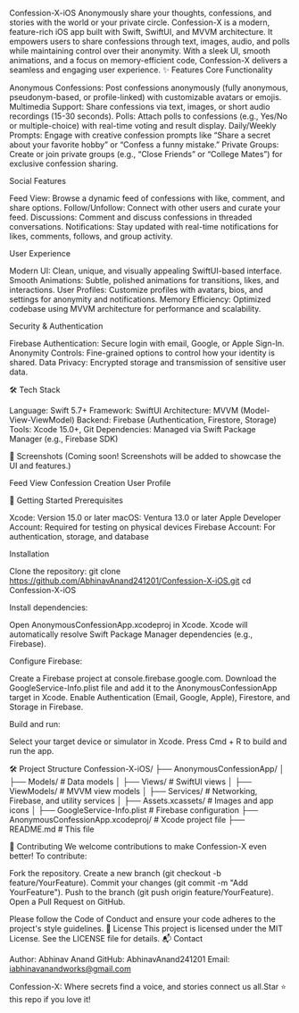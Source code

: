 Confession-X-iOS
Anonymously share your thoughts, confessions, and stories with the world or your private circle.
Confession-X is a modern, feature-rich iOS app built with Swift, SwiftUI, and MVVM architecture. It empowers users to share confessions through text, images, audio, and polls while maintaining control over their anonymity. With a sleek UI, smooth animations, and a focus on memory-efficient code, Confession-X delivers a seamless and engaging user experience.
✨ Features
Core Functionality

Anonymous Confessions: Post confessions anonymously (fully anonymous, pseudonym-based, or profile-linked) with customizable avatars or emojis.
Multimedia Support: Share confessions via text, images, or short audio recordings (15-30 seconds).
Polls: Attach polls to confessions (e.g., Yes/No or multiple-choice) with real-time voting and result display.
Daily/Weekly Prompts: Engage with creative confession prompts like “Share a secret about your favorite hobby” or “Confess a funny mistake.”
Private Groups: Create or join private groups (e.g., “Close Friends” or “College Mates”) for exclusive confession sharing.

Social Features

Feed View: Browse a dynamic feed of confessions with like, comment, and share options.
Follow/Unfollow: Connect with other users and curate your feed.
Discussions: Comment and discuss confessions in threaded conversations.
Notifications: Stay updated with real-time notifications for likes, comments, follows, and group activity.

User Experience

Modern UI: Clean, unique, and visually appealing SwiftUI-based interface.
Smooth Animations: Subtle, polished animations for transitions, likes, and interactions.
User Profiles: Customize profiles with avatars, bios, and settings for anonymity and notifications.
Memory Efficiency: Optimized codebase using MVVM architecture for performance and scalability.

Security & Authentication

Firebase Authentication: Secure login with email, Google, or Apple Sign-In.
Anonymity Controls: Fine-grained options to control how your identity is shared.
Data Privacy: Encrypted storage and transmission of sensitive user data.

🛠️ Tech Stack

Language: Swift 5.7+
Framework: SwiftUI
Architecture: MVVM (Model-View-ViewModel)
Backend: Firebase (Authentication, Firestore, Storage)
Tools: Xcode 15.0+, Git
Dependencies: Managed via Swift Package Manager (e.g., Firebase SDK)

📱 Screenshots
(Coming soon! Screenshots will be added to showcase the UI and features.)



Feed View
Confession Creation
User Profile








🚀 Getting Started
Prerequisites

Xcode: Version 15.0 or later
macOS: Ventura 13.0 or later
Apple Developer Account: Required for testing on physical devices
Firebase Account: For authentication, storage, and database

Installation

Clone the repository:
git clone https://github.com/AbhinavAnand241201/Confession-X-iOS.git
cd Confession-X-iOS


Install dependencies:

Open AnonymousConfessionApp.xcodeproj in Xcode.
Xcode will automatically resolve Swift Package Manager dependencies (e.g., Firebase).


Configure Firebase:

Create a Firebase project at console.firebase.google.com.
Download the GoogleService-Info.plist file and add it to the AnonymousConfessionApp target in Xcode.
Enable Authentication (Email, Google, Apple), Firestore, and Storage in Firebase.


Build and run:

Select your target device or simulator in Xcode.
Press Cmd + R to build and run the app.



🛠️ Project Structure
Confession-X-iOS/
├── AnonymousConfessionApp/
│   ├── Models/              # Data models
│   ├── Views/               # SwiftUI views
│   ├── ViewModels/          # MVVM view models
│   ├── Services/            # Networking, Firebase, and utility services
│   ├── Assets.xcassets/     # Images and app icons
│   ├── GoogleService-Info.plist # Firebase configuration
├── AnonymousConfessionApp.xcodeproj/ # Xcode project file
├── README.md                # This file

🤝 Contributing
We welcome contributions to make Confession-X even better! To contribute:

Fork the repository.
Create a new branch (git checkout -b feature/YourFeature).
Commit your changes (git commit -m "Add YourFeature").
Push to the branch (git push origin feature/YourFeature).
Open a Pull Request on GitHub.

Please follow the Code of Conduct and ensure your code adheres to the project's style guidelines.
📜 License
This project is licensed under the MIT License. See the LICENSE file for details.
📬 Contact

Author: Abhinav Anand
GitHub: AbhinavAnand241201
Email: iabhinavanandworks@gmail.com


Confession-X: Where secrets find a voice, and stories connect us all.Star ⭐ this repo if you love it!
